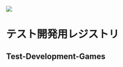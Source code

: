 ![](https://img.shields.io/github/license/yuki-miyakoshi/youkey_stepper)

# テスト開発用レジストリ
## Test-Development-Games
